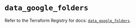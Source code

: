# `data_google_folders`

Refer to the Terraform Registry for docs: [`data_google_folders`](https://registry.terraform.io/providers/hashicorp/google-beta/6.19.0/docs/data-sources/google_folders).

